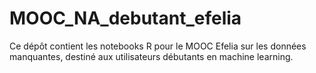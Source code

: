 # MOOC_NA_debutant_efelia
Ce dépôt contient les notebooks R pour le MOOC Efelia sur les données manquantes, destiné aux utilisateurs débutants en machine learning.

